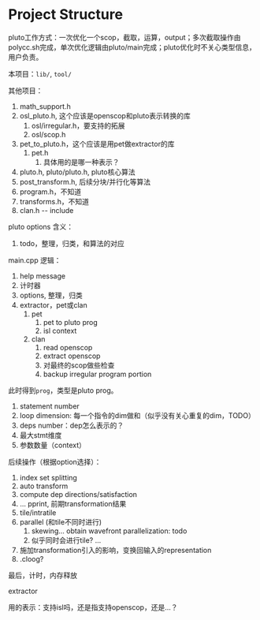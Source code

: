 # Project Structure

pluto工作方式：一次优化一个scop，截取，运算，output；多次截取操作由polycc.sh完成，单次优化逻辑由pluto/main完成；pluto优化时不关心类型信息，用户负责。

<!-- autoconf: 
1. `configure.ac` -> `configure`
2. ./configure -->

本项目：`lib/`, `tool/`

其他项目：
1. math_support.h
2. osl_pluto.h, 这个应该是openscop和pluto表示转换的库
   1. osl/irregular.h，要支持的拓展
   2. osl/scop.h
3. pet_to_pluto.h，这个应该是用pet做extractor的库
   1. pet.h
      1. 具体用的是哪一种表示？
4. pluto.h, pluto/pluto.h, pluto核心算法
5. post_transform.h, 后续分块/并行化等算法
6. program.h，不知道
7. transforms.h，不知道
8. clan.h -- include 

pluto options 含义：
1. todo，整理，归类，和算法的对应

main.cpp 逻辑：
1. help message
2. 计时器
3. options, 整理，归类
4. extractor，pet或clan
   1. pet
      1. pet to pluto prog
      2. isl context
   2. clan
      1. read openscop
      2. extract openscop
      3. 对最终的scop做些检查
      4. backup irregular program portion

此时得到`prog`，类型是pluto prog。
1. statement number
2. loop dimension: 每一个指令的dim做和（似乎没有关心重复的dim，TODO）
3. deps number：dep怎么表示的？
4. 最大stmt维度
5. 参数数量（context）

后续操作（根据option选择）：
1. index set splitting
2. auto transform
3. compute dep directions/satisfaction
4. ... pprint, 前期transformation结果
5. tile/intratile
6. parallel (和tile不同时进行)
   1. skewing... obtain wavefront parallelization: todo
   2. 似乎同时会进行tile? ... 
7. 施加transformation引入的影响，变换回输入的representation
8. .cloog? 

最后，计时，内存释放

extractor

用的表示：支持isl吗，还是指支持openscop，还是...？
